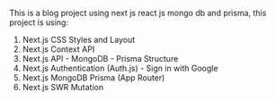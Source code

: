 This is a blog project using next js react js mongo db and prisma,
this project is using:
1. Next.js CSS Styles and Layout
2. Next.js Context API
3. Next.js API - MongoDB - Prisma Structure
4. Next.js Authentication (Auth.js) - Sign in with Google 
5. Next.js MongoDB Prisma (App Router)
6. Next.js SWR Mutation
